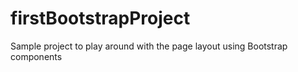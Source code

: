 # firstBootstrapProject
Sample project to play around with the page layout using Bootstrap components
